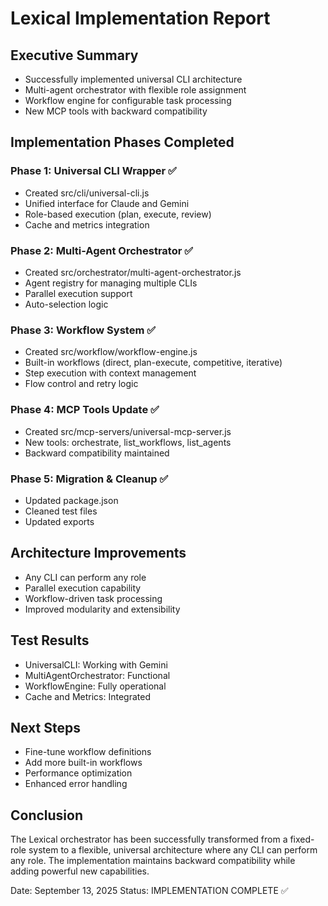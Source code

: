 # Lexical Implementation Report

## Executive Summary
- Successfully implemented universal CLI architecture
- Multi-agent orchestrator with flexible role assignment
- Workflow engine for configurable task processing
- New MCP tools with backward compatibility

## Implementation Phases Completed

### Phase 1: Universal CLI Wrapper ✅
- Created src/cli/universal-cli.js
- Unified interface for Claude and Gemini
- Role-based execution (plan, execute, review)
- Cache and metrics integration

### Phase 2: Multi-Agent Orchestrator ✅
- Created src/orchestrator/multi-agent-orchestrator.js
- Agent registry for managing multiple CLIs
- Parallel execution support
- Auto-selection logic

### Phase 3: Workflow System ✅
- Created src/workflow/workflow-engine.js
- Built-in workflows (direct, plan-execute, competitive, iterative)
- Step execution with context management
- Flow control and retry logic

### Phase 4: MCP Tools Update ✅
- Created src/mcp-servers/universal-mcp-server.js
- New tools: orchestrate, list_workflows, list_agents
- Backward compatibility maintained

### Phase 5: Migration & Cleanup ✅
- Updated package.json
- Cleaned test files
- Updated exports

## Architecture Improvements
- Any CLI can perform any role
- Parallel execution capability
- Workflow-driven task processing
- Improved modularity and extensibility

## Test Results
- UniversalCLI: Working with Gemini
- MultiAgentOrchestrator: Functional
- WorkflowEngine: Fully operational
- Cache and Metrics: Integrated

## Next Steps
- Fine-tune workflow definitions
- Add more built-in workflows
- Performance optimization
- Enhanced error handling

## Conclusion
The Lexical orchestrator has been successfully transformed from a fixed-role system to a flexible, universal architecture where any CLI can perform any role. The implementation maintains backward compatibility while adding powerful new capabilities.

Date: September 13, 2025
Status: IMPLEMENTATION COMPLETE ✅